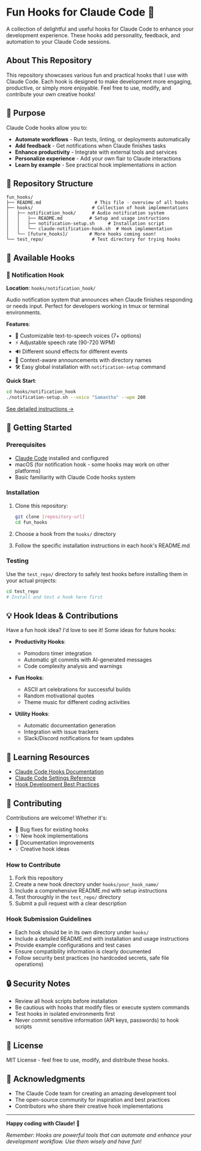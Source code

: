 # Fun Hooks for Claude Code 🎉

A collection of delightful and useful hooks for Claude Code to enhance your development experience. These hooks add personality, feedback, and automation to your Claude Code sessions.

## About This Repository

This repository showcases various fun and practical hooks that I use with Claude Code. Each hook is designed to make development more engaging, productive, or simply more enjoyable. Feel free to use, modify, and contribute your own creative hooks!

## 🎯 Purpose

Claude Code hooks allow you to:
- **Automate workflows** - Run tests, linting, or deployments automatically
- **Add feedback** - Get notifications when Claude finishes tasks
- **Enhance productivity** - Integrate with external tools and services
- **Personalize experience** - Add your own flair to Claude interactions
- **Learn by example** - See practical hook implementations in action

## 📁 Repository Structure

```
fun_hooks/
├── README.md                    # This file - overview of all hooks
├── hooks/                      # Collection of hook implementations
│   ├── notification_hook/      # Audio notification system
│   │   ├── README.md          # Setup and usage instructions
│   │   ├── notification-setup.sh     # Installation script
│   │   └── claude-notification-hook.sh  # Hook implementation
│   └── [future_hooks]/        # More hooks coming soon!
└── test_repo/                  # Test directory for trying hooks
```

## 🔧 Available Hooks

### 🔔 Notification Hook
**Location**: `hooks/notification_hook/`

Audio notification system that announces when Claude finishes responding or needs input. Perfect for developers working in tmux or terminal environments.

**Features**:
- 🎤 Customizable text-to-speech voices (7+ options)
- ⚡ Adjustable speech rate (90-720 WPM)
- 🔊 Different sound effects for different events
- 📁 Context-aware announcements with directory names
- 🛠️ Easy global installation with `notification-setup` command

**Quick Start**:
```bash
cd hooks/notification_hook
./notification-setup.sh --voice "Samantha" --wpm 200
```

[See detailed instructions →](hooks/notification_hook/README.md)

## 🚀 Getting Started

### Prerequisites
- [Claude Code](https://claude.ai/code) installed and configured
- macOS (for notification hook - some hooks may work on other platforms)
- Basic familiarity with Claude Code hooks system

### Installation
1. Clone this repository:
   ```bash
   git clone [repository-url]
   cd fun_hooks
   ```

2. Choose a hook from the `hooks/` directory
3. Follow the specific installation instructions in each hook's README.md

### Testing
Use the `test_repo/` directory to safely test hooks before installing them in your actual projects:

```bash
cd test_repo
# Install and test a hook here first
```

## 💡 Hook Ideas & Contributions

Have a fun hook idea? I'd love to see it! Some ideas for future hooks:

- **Productivity Hooks**:
  - Pomodoro timer integration
  - Automatic git commits with AI-generated messages
  - Code complexity analysis and warnings

- **Fun Hooks**:
  - ASCII art celebrations for successful builds
  - Random motivational quotes
  - Theme music for different coding activities

- **Utility Hooks**:
  - Automatic documentation generation
  - Integration with issue trackers
  - Slack/Discord notifications for team updates

## 📖 Learning Resources

- [Claude Code Hooks Documentation](https://docs.anthropic.com/en/docs/claude-code/hooks)
- [Claude Code Settings Reference](https://docs.anthropic.com/en/docs/claude-code/settings)
- [Hook Development Best Practices](https://docs.anthropic.com/en/docs/claude-code/hooks-guide)

## 🤝 Contributing

Contributions are welcome! Whether it's:
- 🐛 Bug fixes for existing hooks
- ✨ New hook implementations
- 📝 Documentation improvements
- 💡 Creative hook ideas

### How to Contribute
1. Fork this repository
2. Create a new hook directory under `hooks/your_hook_name/`
3. Include a comprehensive README.md with setup instructions
4. Test thoroughly in the `test_repo/` directory
5. Submit a pull request with a clear description

### Hook Submission Guidelines
- Each hook should be in its own directory under `hooks/`
- Include a detailed README.md with installation and usage instructions
- Provide example configurations and test cases
- Ensure compatibility information is clearly documented
- Follow security best practices (no hardcoded secrets, safe file operations)

## 🔒 Security Notes

- Review all hook scripts before installation
- Be cautious with hooks that modify files or execute system commands
- Test hooks in isolated environments first
- Never commit sensitive information (API keys, passwords) to hook scripts

## 📄 License

MIT License - feel free to use, modify, and distribute these hooks.

## 🙏 Acknowledgments

- The Claude Code team for creating an amazing development tool
- The open-source community for inspiration and best practices
- Contributors who share their creative hook implementations

---

**Happy coding with Claude! 🚀**

*Remember: Hooks are powerful tools that can automate and enhance your development workflow. Use them wisely and have fun!*